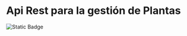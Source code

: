 <h1>Api Rest para la gestión de Plantas</h1>

![Static Badge](https://img.shields.io/badge/Spring%20Boot-8A2BEa)
